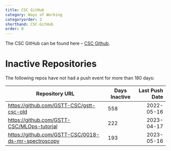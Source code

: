 ```yaml
---
title: CSC GitHub
category: Ways of Working
categoryorder: 2
shorthand: CSC-GitHub
order: 8
---
```


The CSC GitHub can be found here – <a href="https://github.com/GSTT-CSC/">CSC Github</a>.

# Inactive Repositories

The following repos have not had a push event for more than 180 days:

| Repository URL | Days Inactive | Last Push Date |
| --- | --- | ---: |
| https://github.com/GSTT-CSC/gstt-csc-old | 558 | 2022-05-16 |
| https://github.com/GSTT-CSC/MLOps-tutorial | 222 | 2023-04-17 |
| https://github.com/GSTT-CSC/0018-ds-mr-spectroscopy | 193 | 2023-05-16 |
